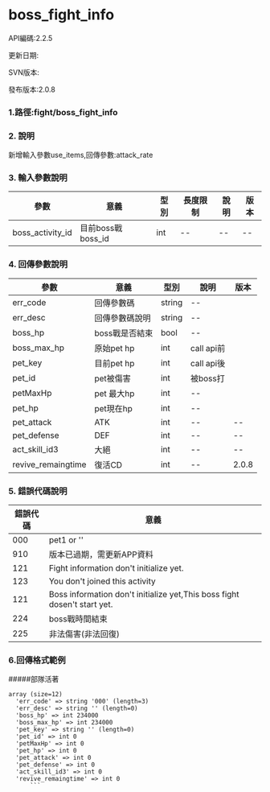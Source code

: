 # boss_fight_info


API編碼:2.2.5

更新日期:

SVN版本:

發布版本:2.0.8
### 1.路徑:fight/boss_fight_info

### 2. 說明



新增輸入參數use_items,回傳參數:attack_rate

### 3. 輸入參數說明
| 參數 | 意義 | 型別 |長度限制| 說明 |版本
| -- | -- | -- | -- | -- |--|
|boss_activity_id|目前boss戰boss_id|int|--|--|--|



### 4. 回傳參數說明
| 參數 | 意義 | 型別 | 說明 |版本|
| -- | -- | -- | -- | -- |
| err_code | 回傳參數碼 | string |--|
| err_desc | 回傳參數碼說明 | string | -- |
|boss_hp|boss戰是否結束|bool|--|
|boss_max_hp|原始pet hp|int|call api前|
|pet_key|目前pet hp|int|call api後|
|pet_id|pet被傷害|int|被boss打|
|petMaxHp|pet 最大hp|int|--|
|pet_hp|pet現在hp|int|--|
|pet_attack|ATK|int|--|--|
|pet_defense|DEF|int|--|--|
|act_skill_id3|大絕|int|--|--|
|revive_remaingtime|復活CD|int|--|2.0.8|



### 5. 錯誤代碼說明
|錯誤代碼|意義|
|--|--|
|000|pet1 or ''|
|910|版本已過期，需更新APP資料|
|121|Fight information don't initialize yet.|
|123|You don't joined this activity|
|121|Boss information don't initialize yet,This boss fight dosen't start yet.|
|224|boss戰時間結束|
|225|非法傷害(非法回復)|




### 6.回傳格式範例
#####部隊活著
```
array (size=12)
  'err_code' => string '000' (length=3)
  'err_desc' => string '' (length=0)
  'boss_hp' => int 234000
  'boss_max_hp' => int 234000
  'pet_key' => string '' (length=0)
  'pet_id' => int 0
  'petMaxHp' => int 0
  'pet_hp' => int 0
  'pet_attack' => int 0
  'pet_defense' => int 0
  'act_skill_id3' => int 0
  'revive_remaingtime' => int 0
      ```

```

